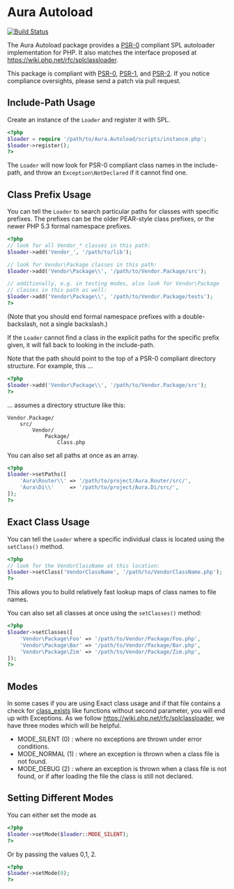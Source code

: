 Aura Autoload
=============

[![Build Status](https://travis-ci.org/auraphp/Aura.Autoload.png?branch=develop)](https://travis-ci.org/auraphp/Aura.Autoload)

The Aura Autoload package provides a
[PSR-0](https://github.com/php-fig/fig-standards/blob/master/accepted/PSR-0.md)
compliant SPL autoloader implementation for PHP. It also matches the interface
proposed at <https://wiki.php.net/rfc/splclassloader>.

This package is compliant with [PSR-0][], [PSR-1][], and [PSR-2][]. If you
notice compliance oversights, please send a patch via pull request.

[PSR-0]: https://github.com/php-fig/fig-standards/blob/master/accepted/PSR-0.md
[PSR-1]: https://github.com/php-fig/fig-standards/blob/master/accepted/PSR-1-basic-coding-standard.md
[PSR-2]: https://github.com/php-fig/fig-standards/blob/master/accepted/PSR-2-coding-style-guide.md


Include-Path Usage
------------------

Create an instance of the `Loader` and register it with SPL.

```php
<?php
$loader = require '/path/to/Aura.Autoload/scripts/instance.php';
$loader->register();
?>
```

The `Loader` will now look for PSR-0 compliant class names in the
include-path, and throw an `Exception\NotDeclared` if it cannot find one.


Class Prefix Usage
------------------

You can tell the `Loader` to search particular paths for classes with specific
prefixes. The prefixes can be the older PEAR-style class prefixes, or the
newer PHP 5.3 formal namespace prefixes.
    
```php
<?php
// look for all Vendor_* classes in this path:
$loader->add('Vendor_', '/path/to/lib');

// look for Vendor\Package classes in this path:
$loader->add('Vendor\Package\\', '/path/to/Vendor.Package/src');

// additionally, e.g. in testing modes, also look for Vendor\Package
// classes in this path as well:
$loader->add('Vendor\Package\\', '/path/to/Vendor.Package/tests');
?>
```

(Note that you should end formal namespace prefixes with a double-backslash,
not a single backslash.)

If the `Loader` cannot find a class in the explicit paths for the specific
prefix given, it will fall back to looking in the include-path.

Note that the path should point to the top of a PSR-0 compliant directory
structure. For example, this ...

```php
<?php
$loader->add('Vendor\Package\\', '/path/to/Vendor.Package/src');
?>
```
... assumes a directory structure like this:

    Vendor.Package/
        src/
            Vendor/
                Package/
                    Class.php

You can also set all paths at once as an array.

```php
<?php
$loader->setPaths([
    'Aura\Router\\' => '/path/to/project/Aura.Router/src/',
    'Aura\Di\\'     => '/path/to/project/Aura.Di/src/',
]);
?>
```

Exact Class Usage
-----------------

You can tell the `Loader` where a specific individual class is located using
the `setClass()` method.

```php
<?php
// look for the VendorClassName at this location:
$loader->setClass('VendorClassName', '/path/to/VendorClassName.php');
?>
```

This allows you to build relatively fast lookup maps of class names to file
names.

You can also set all classes at once using the `setClasses()` method:

```php
<?php
$loader->setClasses([
    'Vendor\Package\Foo' => '/path/to/Vendor/Package/Foo.php',
    'Vendor\Package\Bar' => '/path/to/Vendor/Package/Bar.php',
    'Vendor\Package\Zim' => '/path/to/Vendor/Package/Zim.php',
]);
?>
```

Modes
-----

In some cases if you are using Exact class usage and if that file contains
a check for [class_exists](http://php.net/manual/en/function.class-exists.php)
like functions without second parameter, you will end up with Exceptions. 
As we follow <https://wiki.php.net/rfc/splclassloader>, we have three modes 
which will be helpful.

* MODE_SILENT (0) : where no exceptions are thrown under error conditions.
* MODE_NORMAL (1) : where an exception is thrown when a class file is not found.
* MODE_DEBUG  (2) : where an exception is thrown when a class file is not 
  found, or if after loading the file the class is still not declared.


Setting Different Modes
-----------------------

You can either set the mode as 

```php
<?php
$loader->setMode($loader::MODE_SILENT);
?>
```

Or by passing the values 0,1, 2.

```php
<?php
$loader->setMode(0);
?>
```
